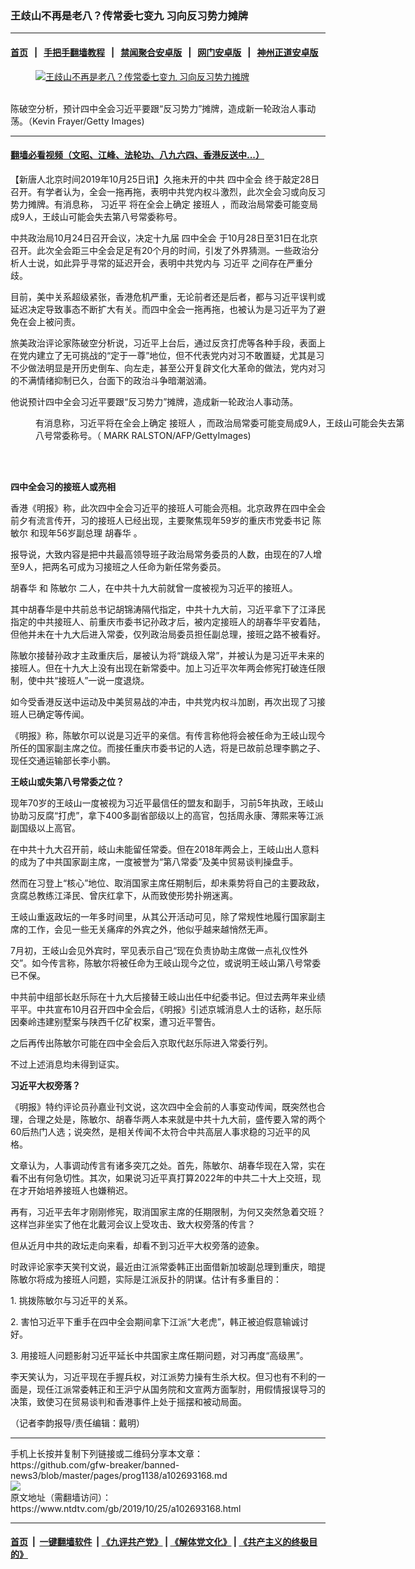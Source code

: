 ### 王歧山不再是老八？传常委七变九 习向反习势力摊牌
------------------------

#### [首页](https://github.com/gfw-breaker/banned-news3/blob/master/README.md) &nbsp;&nbsp;|&nbsp;&nbsp; [手把手翻墙教程](https://github.com/gfw-breaker/guides/wiki) &nbsp;&nbsp;|&nbsp;&nbsp; [禁闻聚合安卓版](https://github.com/gfw-breaker/bn-android) &nbsp;&nbsp;|&nbsp;&nbsp; [网门安卓版](https://github.com/oGate2/oGate) &nbsp;&nbsp;|&nbsp;&nbsp; [神州正道安卓版](https://github.com/SzzdOgate/update) 



<div><div class="featured_image">
 <a href="https://i.ntdtv.com/assets/uploads/2019/10/GettyImages-1130614287.jpg" target="_blank">
  <figure>
   <img alt="王歧山不再是老八？传常委七变九 习向反习势力摊牌" src="https://i.ntdtv.com/assets/uploads/2019/10/GettyImages-1130614287-800x450.jpg"/>
  </figure><br/>
 </a>
 <span class="caption">
  陈破空分析，预计四中全会习近平要跟“反习势力”摊牌，造成新一轮政治人事动荡。（Kevin Frayer/Getty Images)
 </span>
</div>
</div><hr/>

#### [翻墙必看视频（文昭、江峰、法轮功、八九六四、香港反送中...）](https://github.com/gfw-breaker/banned-news3/blob/master/pages/links.md)

<div><div class="post_content" itemprop="articleBody">
 <p>
  【新唐人北京时间2019年10月25日讯】久拖未开的中共
  <ok href="https://www.ntdtv.com/gb/四中全会.htm">
   四中全会
  </ok>
  终于敲定28日召开。有学者认为，全会一拖再拖，表明中共党内权斗激烈，此次全会习或向反习势力摊牌。有消息称，
  <ok href="https://www.ntdtv.com/gb/习近平.htm">
   习近平
  </ok>
  将在全会上确定
  <ok href="https://www.ntdtv.com/gb/接班人.htm">
   接班人
  </ok>
  ，而政治局常委可能变局成9人，王歧山可能会失去第八号常委称号。
 </p>
 <p>
  中共政治局10月24日召开会议，决定十九届
  <ok href="https://www.ntdtv.com/gb/四中全会.htm">
   四中全会
  </ok>
  于10月28日至31日在北京召开。此次全会距三中全会足足有20个月的时间，引发了外界猜测。一些政治分析人士说，如此异乎寻常的延迟开会，表明中共党内与
  <ok href="https://www.ntdtv.com/gb/习近平.htm">
   习近平
  </ok>
  之间存在严重分歧。
 </p>
 <p>
  目前，美中关系超级紧张，香港危机严重，无论前者还是后者，都与习近平误判或延迟决定导致事态不断扩大有关。而四中全会一拖再拖，也被认为是习近平为了避免在会上被问责。
 </p>
 <p>
  旅美政治评论家陈破空分析说，习近平上台后，通过反贪打虎等各种手段，表面上在党内建立了无可挑战的“定于一尊”地位，但不代表党内对习不敢置疑，尤其是习不少做法明显是开历史倒车、向左走，甚至公开复辟文化大革命的做法，党内对习的不满情绪抑制已久，台面下的政治斗争暗潮汹涌。
 </p>
 <p>
  他说预计四中全会习近平要跟“反习势力”摊牌，造成新一轮政治人事动荡。
 </p>
 <figure class="wp-caption alignnone" id="attachment_102693185" style="width: 600px">
  <ok href="https://i.ntdtv.com/assets/uploads/2019/10/GettyImages-143818935.jpg">
   <img alt="" class="size-medium wp-image-102693185" src="https://i.ntdtv.com/assets/uploads/2019/10/GettyImages-143818935-600x338.jpg"/>
  </ok>
  <br/><figcaption class="wp-caption-text">
   有消息称，习近平将在全会上确定
   <ok href="https://www.ntdtv.com/gb/接班人.htm">
    接班人
   </ok>
   ，而政治局常委可能变局成9人，王歧山可能会失去第八号常委称号。（ MARK RALSTON/AFP/GettyImages)
  </figcaption><br/>
 </figure><br/>
 <p>
  <strong>
   四中全会习的接班人或亮相
  </strong>
 </p>
 <p>
  香港《明报》称，此次四中全会习近平的接班人可能会亮相。北京政界在四中全会前夕有流言传开，习的接班人已经出现，主要聚焦现年59岁的重庆市党委书记
  <ok href="https://www.ntdtv.com/gb/陈敏尔.htm">
   陈敏尔
  </ok>
  和现年56岁副总理
  <ok href="https://www.ntdtv.com/gb/胡春华.htm">
   胡春华
  </ok>
  。
 </p>
 <p>
  报导说，大致内容是把中共最高领导班子政治局常务委员的人数，由现在的7人增至9人，把两名可成为习接班之人任命为新任常务委员。
 </p>
 <p>
  <ok href="https://www.ntdtv.com/gb/胡春华.htm">
   胡春华
  </ok>
  和
  <ok href="https://www.ntdtv.com/gb/陈敏尔.htm">
   陈敏尔
  </ok>
  二人，在中共十九大前就曾一度被视为习近平的接班人。
 </p>
 <p>
  其中胡春华是中共前总书记胡锦涛隔代指定，中共十九大前，习近平拿下了江泽民指定的中共接班人、前重庆市委书记孙政才后，被内定接班人的胡春华平安着陆，但他并未在十九大后进入常委，仅列政治局委员担任副总理，接班之路不被看好。
 </p>
 <p>
  陈敏尔接替孙政才主政重庆后，屡被认为将“跳级入常”，并被认为是习近平未来的接班人。但在十九大上没有出现在新常委中。加上习近平次年两会修宪打破连任限制，使中共“接班人”一说一度退烧。
 </p>
 <p>
  如今受香港反送中运动及中美贸易战的冲击，中共党内权斗加剧，再次出现了习接班人已确定等传闻。
 </p>
 <p>
  《明报》称，陈敏尔可以说是习近平的亲信。有传言称他将会被任命为王岐山现今所任的国家副主席之位。而接任重庆市委书记的人选，将是已故前总理李鹏之子、现任交通运输部长李小鹏。
 </p>
 <p>
  <strong>
   王岐山或失第八号常委之位？
  </strong>
 </p>
 <p>
  现年70岁的王岐山一度被视为习近平最信任的盟友和副手，习前5年执政，王岐山协助习反腐“打虎”，拿下400多副省部级以上的高官，包括周永康、薄熙来等江派副国级以上高官。
 </p>
 <p>
  在中共十九大召开前，岐山未能留任常委。但在2018年两会上，王岐山出人意料的成为了中共国家副主席，一度被誉为“第八常委”及美中贸易谈判操盘手。
 </p>
 <p>
  然而在习登上“核心”地位、取消国家主席任期制后，却未乘势将自己的主要政敌，贪腐总教练江泽民、曾庆红拿下，从而致使形势扑朔迷离。
 </p>
 <p>
  王岐山重返政坛的一年多时间里，从其公开活动可见，除了常规性地履行国家副主席的工作，会见一些无关痛痒的外宾之外，他似乎越来越悄然无声。
 </p>
 <p>
  7月初，王岐山会见外宾时，罕见表示自己“现在负责协助主席做一点礼仪性外交”。如今传言称，陈敏尔将被任命为王岐山现今之位，或说明王岐山第八号常委已不保。
 </p>
 <p>
  中共前中组部长赵乐际在十九大后接替王岐山出任中纪委书记。但过去两年来业绩平平。中共宣布10月召开四中全会后，《明报》引述京城消息人士的话称，赵乐际因秦岭违建别墅案与陕西千亿矿权案，遭习近平警告。
 </p>
 <p>
  之后再传出陈敏尔可能在四中全会后入京取代赵乐际进入常委行列。
 </p>
 <p>
  不过上述消息均未得到证实。
 </p>
 <p>
  <strong>
   习近平大权旁落？
  </strong>
 </p>
 <p>
  《明报》特约评论员孙嘉业刊文说，这次四中全会前的人事变动传闻，既突然也合理，合理之处是，陈敏尔、胡春华两人本来就是中共十九大前，盛传要入常的两个60后热门人选；说突然，是相关传闻不太符合中共高层人事求稳的习近平的风格。
 </p>
 <p>
  文章认为，人事调动传言有诸多突兀之处。首先，陈敏尔、胡春华现在入常，实在看不出有何急切性。其次，如果说习近平真打算2022年的中共二十大上交班，现在才开始培养接班人也嫌稍迟。
 </p>
 <p>
  再有，习近平去年才刚刚修宪，取消国家主席的任期限制，为何又突然急着交班？这样岂非坐实了他在北戴河会议上受攻击、致大权旁落的传言？
 </p>
 <p>
  但从近月中共的政坛走向来看，却看不到习近平大权旁落的迹象。
 </p>
 <p>
  时政评论家李天笑刊文说，最近由江派常委韩正出面借新加坡副总理到重庆，暗提陈敏尔将成为接班人问题，实际是江派反扑的阴谋。估计有多重目的：
 </p>
 <p>
  1. 挑拨陈敏尔与习近平的关系。
 </p>
 <p>
  2. 害怕习近平下重手在四中全会期间拿下江派“大老虎”，韩正被迫假意输诚讨好。
 </p>
 <p>
  3. 用接班人问题影射习近平延长中共国家主席任期问题，对习再度“高级黑”。
 </p>
 <p>
  李天笑认为，习近平现在手握兵权，对江派势力操有生杀大权。但习也有不利的一面是，现任江派常委韩正和王沪宁从国务院和文宣两方面掣肘，用假情报误导习的决策，致使习在贸易谈判和香港事件上处于摇摆和被动局面。
 </p>
 <p>
  （记者李韵报导/责任编辑：戴明）
 </p>
 <div class="single_ad">
 </div>
</div>
</div>
<hr/>
手机上长按并复制下列链接或二维码分享本文章：<br/>
https://github.com/gfw-breaker/banned-news3/blob/master/pages/prog1138/a102693168.md <br/>
<a href='https://github.com/gfw-breaker/banned-news3/blob/master/pages/prog1138/a102693168.md'><img src='https://github.com/gfw-breaker/banned-news3/blob/master/pages/prog1138/a102693168.md.png'/></a> <br/>
原文地址（需翻墙访问）：https://www.ntdtv.com/gb/2019/10/25/a102693168.html


------------------------
#### [首页](https://github.com/gfw-breaker/banned-news3/blob/master/README.md) &nbsp;|&nbsp; [一键翻墙软件](https://github.com/gfw-breaker/nogfw/blob/master/README.md) &nbsp;| [《九评共产党》](https://github.com/gfw-breaker/9ping.md/blob/master/README.md#九评之一评共产党是什么) | [《解体党文化》](https://github.com/gfw-breaker/jtdwh.md/blob/master/README.md) | [《共产主义的终极目的》](https://github.com/gfw-breaker/gczydzjmd.md/blob/master/README.md)


<img src='http://gfw-breaker.win/banned-news3/pages/prog1138/a102693168.md' width='0px' height='0px'/>